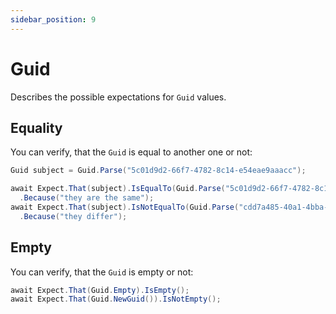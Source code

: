 ```yaml
---
sidebar_position: 9
---
```


# Guid

Describes the possible expectations for `Guid` values.

## Equality

You can verify, that the `Guid` is equal to another one or not:

```csharp
Guid subject = Guid.Parse("5c01d9d2-66f7-4782-8c14-e54eae9aaacc");

await Expect.That(subject).IsEqualTo(Guid.Parse("5c01d9d2-66f7-4782-8c14-e54eae9aaacc"))
  .Because("they are the same");
await Expect.That(subject).IsNotEqualTo(Guid.Parse("cdd7a485-40a1-4bba-bb8b-d0e903704b02"))
  .Because("they differ");
```

## Empty

You can verify, that the `Guid` is empty or not:

```csharp
await Expect.That(Guid.Empty).IsEmpty();
await Expect.That(Guid.NewGuid()).IsNotEmpty();
```
